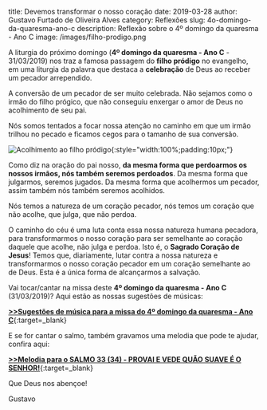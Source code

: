title: Devemos transformar o nosso coração
date: 2019-03-28
author: Gustavo Furtado de Oliveira Alves
category: Reflexões
slug: 4o-domingo-da-quaresma-ano-c
description: Reflexão sobre o 4º domingo da quaresma - Ano C
image: /images/filho-prodigo.png

A liturgia do próximo domingo (**4º domingo da quaresma - Ano C** - 31/03/2019) nos traz a famosa passagem do **filho pródigo** no evangelho,
em uma liturgia da palavra que destaca a **celebração** de Deus ao receber um pecador arrependido.

A conversão de um pecador de ser muito celebrada. Não sejamos como o irmão do filho prógico, que não conseguiu enxergar o amor de Deus
no acolhimento de seu pai.

Nós somos tentados a focar nossa atenção no caminho em que um irmão trilhou no pecado e ficamos cegos para o tamanho de sua conversão.

![Acolhimento ao filho pródigo](/images/filho-prodigo.png){:style="width:100%;padding:10px;"}

Como diz na oração do pai nosso, **da mesma forma que perdoarmos os nossos irmãos, nós também seremos perdoados**.
Da mesma forma que julgarmos, seremos jugados. Da mesma forma que acolhermos um pecador, assim também nós também seremos acolhidos.

Nós temos a natureza de um coração pecador, nós temos um coração que não acolhe, que julga, que não perdoa.

O caminho do céu é uma luta conta essa nossa natureza humana pecadora, para transformarmos o nosso coração para ser semelhante
ao coração daquele que acolhe, não julga e perdoa. Isto é, o **Sagrado Coração de Jesus**!
Temos que, diariamente, lutar contra a nossa natureza e transformarmos o nosso coração pecador em um coração semelhante ao de Deus.
Esta é a única forma de alcançarmos a salvação.

Vai tocar/cantar na missa deste **4º domingo da quaresma - Ano C** (31/03/2019)? Aqui estão as nossas sugestões de músicas:

[**>>Sugestões de música para a missa do 4º domingo da quaresma - Ano C**](https://musicasparamissa.com.br/sugestoes-para/4o-domingo-da-quaresma-ano-c){:target=\_blank}

E se for cantar o salmo, também gravamos uma melodia que pode te ajudar, confira aqui:

[**>>Melodia para o SALMO 33 (34) - PROVAI E VEDE QUÃO SUAVE É O SENHOR!**](https://musicasparamissa.com.br/musica/salmo-33-34-provai-e-vede-quao/){:target=\_blank}

Que Deus nos abençoe!

Gustavo
